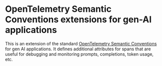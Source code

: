 # OpenTelemetry Semantic Conventions extensions for gen-AI applications

This is an extension of the standard [OpenTelemetry Semantic Conventions](https://github.com/open-telemetry/semantic-conventions) for gen AI applications. It defines additional attributes for spans that are useful for debugging and monitoring prompts, completions, token usage, etc.
